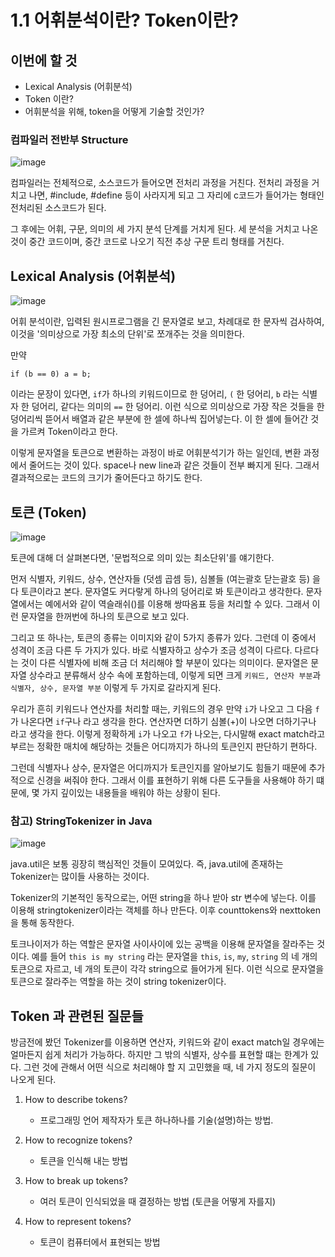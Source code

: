 # 1.1 어휘분석이란? Token이란?

## 이번에 할 것

- Lexical Analysis (어휘분석)
- Token 이란?
- 어휘분석을 위해, token을 어떻게 기술할 것인가?

### 컴파일러 전반부 Structure

![image](https://github.com/user-attachments/assets/5b1e4dd0-7bcc-4003-b3c4-0739b3a5dc77)

컴파일러는 전체적으로, 소스코드가 들어오면 전처리 과정을 거친다. 전처리 과정을 거치고 나면, #include, #define 등이 사라지게 되고 그 자리에 c코드가 들어가는 형태인 전처리된 소스코드가 된다.

그 후에는 어휘, 구문, 의미의 세 가지 분석 단계를 거치게 된다. 세 분석을 거치고 나온 것이 중간 코드이며, 중간 코드로 나오기 직전 추상 구문 트리 형태를 거친다. 

## Lexical Analysis (어휘분석)

![image](https://github.com/user-attachments/assets/4817ee32-43be-45be-b9b8-95cc70550a5f)

어휘 분석이란, 입력된 원시프로그램을 긴 문자열로 보고, 차례대로 한 문자씩 검사하여, 이것을 '의미상으로 가장 최소의 단위'로 쪼개주는 것을 의미한다.

만약 
```
if (b == 0) a = b;
```
이라는 문장이 있다면, `if`가 하나의 키워드이므로 한 덩어리, `(` 한 덩어리, `b` 라는 식별자 한 덩어리, 같다는 의미의 `==` 한 덩어리. 이런 식으로 의미상으로 가장 작은 것들을 한 덩어리씩 뜯어서 배열과 같은 부분에 한 셀에 하나씩 집어넣는다. 이 한 셀에 들어간 것을 가르켜 Token이라고 한다. 

이렇게 문자열을 토큰으로 변환하는 과정이 바로 어휘분석기가 하는 일인데, 변환 과정에서 줄어드는 것이 있다. space나 new line과 같은 것들이 전부 빠지게 된다. 그래서 결과적으로는 코드의 크기가 줄어든다고 하기도 한다.

## 토큰 (Token)

![image](https://github.com/user-attachments/assets/a726415d-ef2e-4155-b7b5-90a37cd65a78)

토큰에 대해 더 살펴본다면, '문법적으로 의미 있는 최소단위'를 얘기한다. 

먼저 식별자, 키워드, 상수, 연산자들 (덧셈 곱셈 등), 심볼들 (여는괄호 닫는괄호 등) 을 다 토큰이라고 본다. 문자열도 커다랗게 하나의 덩어리로 봐 토큰이라고 생각한다. 문자열에서는 예에서와 같이 역슬래쉬(\)를 이용해 쌍따옴표 등을 처리할 수 있다. 그래서 이런 문자열을 한꺼번에 하나의 토큰으로 보고 있다. 

그리고 또 하나는, 토큰의 종류는 이미지와 같이 5가지 종류가 있다. 그런데 이 중에서 성격이 조금 다른 두 가지가 있다. 바로 식별자하고 상수가 조금 성격이 다르다. 다르다는 것이 다른 식별자에 비해 조금 더 처리해야 할 부분이 있다는 의미이다. 문자열은 문자열 상수라고 분류해서 상수 속에 포함하는데, 이렇게 되면 크게 `키워드, 연산자 부분`과 `식별자, 상수, 문자열 부분` 이렇게 두 가지로 갈라지게 된다. 

우리가 흔히 키워드나 연산자를 처리할 때는, 키워드의 경우 만약 `i`가 나오고 그 다음 `f`가 나온다면 `if`구나 라고 생각을 한다. 연산자면 더하기 심볼(+)이 나오면 더하기구나 라고 생각을 한다. 이렇게 정확하게 `i`가 나오고 `f`가 나오는, 다시말해 exact match라고 부르는 정확한 매치에 해당하는 것들은 어디까지가 하나의 토큰인지 판단하기 편하다.

그런데 식별자나 상수, 문자열은 어디까지가 토큰인지를 알아보기도 힘들기 때문에 추가적으로 신경을 써줘야 한다. 그래서 이를 표현하기 위해 다른 도구들을 사용해야 하기 떄문에, 몇 가지 깊이있는 내용들을 배워야 하는 상황이 된다.

### 참고) StringTokenizer in Java

![image](https://github.com/user-attachments/assets/2aab8ab3-e7f2-4c53-aaa7-97880fdb94ba)

java.util은 보통 굉장히 핵심적인 것들이 모여있다. 즉, java.util에 존재하는 Tokenizer는 많이들 사용하는 것이다. 

Tokenizer의 기본적인 동작으로는, 어떤 string을 하나 받아 str 변수에 넣는다. 이를 이용해 stringtokenizer이라는 객체를 하나 만든다. 이후 counttokens와 nexttoken을 통해 동작한다. 

토크나이저가 하는 역할은 문자열 사이사이에 있는 공백을 이용해 문자열을 잘라주는 것이다. 예를 들어 `this is my string` 라는 문자열을 `this`, `is`, `my`, `string` 의 네 개의 토큰으로 자르고, 네 개의 토큰이 각각 string으로 들어가게 된다. 이런 식으로 문자열을 토큰으로 잘라주는 역할을 하는 것이 string tokenizer이다.

## Token 과 관련된 질문들

방금전에 봤던 Tokenizer를 이용하면 연산자, 키워드와 같이 exact match일 경우에는 얼마든지 쉽게 처리가 가능하다. 하지만 그 밖의 식별자, 상수를 표현할 떄는 한계가 있다. 그런 것에 관해서 어떤 식으로 처리해야 할 지 고민했을 때, 네 가지 정도의 질문이 나오게 된다.

1. How to describe tokens?
    * 프로그래밍 언어 제작자가 토큰 하나하나를 기술(설명)하는 방법.
   
2. How to recognize tokens?
    * 토큰을 인식해 내는 방법
   
3. How to break up tokens?
    * 여러 토큰이 인식되었을 때 결정하는 방법 (토큰을 어떻게 자를지)
   
4. How to represent tokens?
    * 토큰이 컴퓨터에서 표현되는 방법
